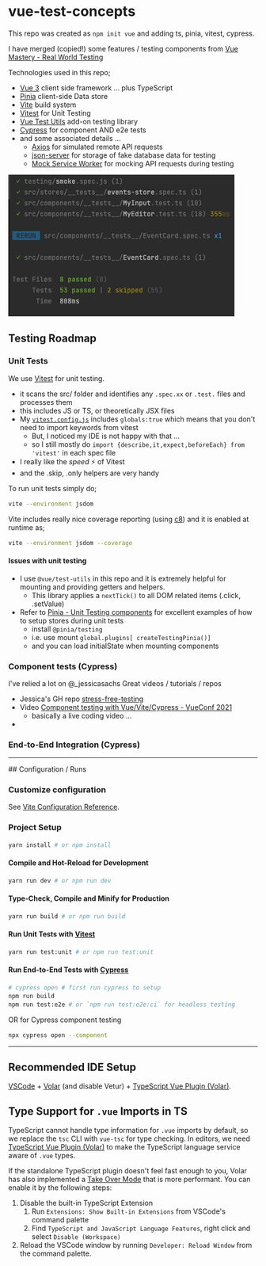 # vue-test-concepts

This repo was created as `npm init vue` and adding ts, pinia, vitest, cypress.

I have merged (copied!) some features / testing components from [Vue Mastery - Real World Testing](https://github.com/Code-Pop/real-world-testing)
           
Technologies used in this repo;
 * [Vue 3](https://vuejs.org/) client side framework ... plus TypeScript
 * [Pinia](https://pinia.vuejs.org/) client-side Data store
 * [Vite](https://vitejs.dev/) build system
 * [Vitest](https://vitest.dev/) for Unit Testing
 * [Vue Test Utils](https://test-utils.vuejs.org/) add-on testing library
 * [Cypress](https://www.cypress.io/) for component AND e2e tests  
 * and some associated details ...
   * [Axios](https://axios-http.com/docs/intro) for simulated remote API requests
   * [json-server](https://www.npmjs.com/package/json-server#getting-started) for storage of fake database data for testing
   * [Mock Service Worker](https://mswjs.io/docs/getting-started/mocks/rest-api) for mocking API requests during testing

![logo](vitest_units.jpg)


## Testing Roadmap

### Unit Tests
We use [Vitest](https://vitest.dev/) for unit testing.  
 * it scans the src/ folder and identifies any `.spec.xx` or `.test.` files and processes them
 * this includes JS or TS, or theoretically JSX files
 * My [`vitest.config.js`](vitest.config.ts) includes `globals:true` which means that you don't need to import keywords from vitest
   * But, I noticed my IDE is not happy with that ...
   * so I still mostly do `import {describe,it,expect,beforeEach} from 'vitest'` in each spec file
 * I really like the *speed* ⚡️ of Vitest 
 * and the .skip, .only helpers are very handy

To run unit tests simply do;
```sh
vite --environment jsdom
```
Vite includes really nice coverage reporting (using [c8](https://github.com/bcoe/c8)) and it is enabled at runtime as;
```sh
vite --environment jsdom --coverage
```
#### Issues with unit testing

 * I use `@vue/test-utils` in this repo and it is extremely helpful for mounting and providing getters and helpers.
   * This library applies a `nextTick()` to all DOM related items (.click, .setValue)
 * Refer to [Pinia - Unit Testing components](https://pinia.vuejs.org/cookbook/testing.html) for excellent examples of how to setup stores during unit tests
   * install `@pinia/testing`
   * i.e. use mount `global.plugins[ createTestingPinia()]`
   * and you can load initialState when mounting components


### Component tests (Cypress)

I've relied a lot on @_jessicasachs 
Great videos / tutorials / repos
 * Jessica's GH repo [stress-free-testing](https://github.com/JessicaSachs/stress-free-testing/tree/10-stores)
 * Video [Component testing with Vue/Vite/Cypress - VueConf 2021](https://www.vuemastery.com/conferences/vueconf-us-2021/component-testing-with-vite-vue-and-cypress/)
   * basically a live coding video ...
 * 

    
### End-to-End Integration (Cypress)



<hr> 
## Configuration / Runs

### Customize configuration

See [Vite Configuration Reference](https://vitejs.dev/config/).

### Project Setup

```sh
yarn install # or npm install 
```

#### Compile and Hot-Reload for Development

```sh
yarn run dev # or npm run dev
```

#### Type-Check, Compile and Minify for Production

```sh
yarn run build # or npm run build
```

#### Run Unit Tests with [Vitest](https://vitest.dev/)

```sh
yarn run test:unit # or npm run test:unit
```

#### Run End-to-End Tests with [Cypress](https://www.cypress.io/)

```sh
# cypress open # first run cypress to setup
npm run build
npm run test:e2e # or `npm run test:e2e:ci` for headless testing
```

OR for Cypress component testing

```sh
npx cypress open --component
```

<hr>

## Recommended IDE Setup

[VSCode](https://code.visualstudio.com/) + [Volar](https://marketplace.visualstudio.com/items?itemName=Vue.volar) (and disable Vetur) + [TypeScript Vue Plugin (Volar)](https://marketplace.visualstudio.com/items?itemName=Vue.vscode-typescript-vue-plugin).

## Type Support for `.vue` Imports in TS

TypeScript cannot handle type information for `.vue` imports by default, so we replace the `tsc` CLI with `vue-tsc` for type checking. In editors, we need [TypeScript Vue Plugin (Volar)](https://marketplace.visualstudio.com/items?itemName=Vue.vscode-typescript-vue-plugin) to make the TypeScript language service aware of `.vue` types.

If the standalone TypeScript plugin doesn't feel fast enough to you, Volar has also implemented a [Take Over Mode](https://github.com/johnsoncodehk/volar/discussions/471#discussioncomment-1361669) that is more performant. You can enable it by the following steps:

1. Disable the built-in TypeScript Extension
   1) Run `Extensions: Show Built-in Extensions` from VSCode's command palette
   2) Find `TypeScript and JavaScript Language Features`, right click and select `Disable (Workspace)`
2. Reload the VSCode window by running `Developer: Reload Window` from the command palette.
